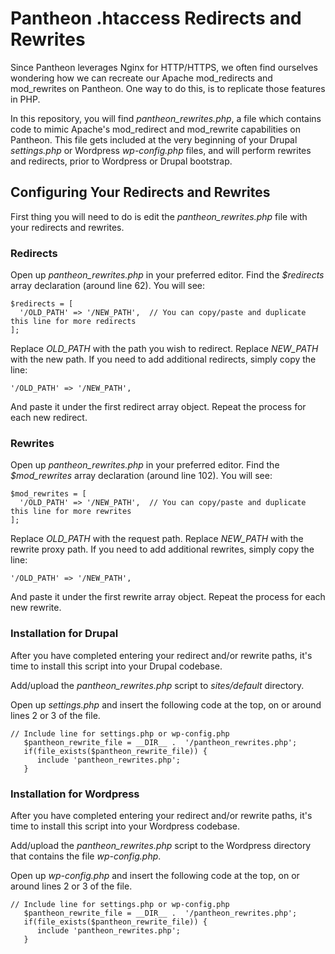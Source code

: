 # Pantheon .htaccess Redirects and Rewrites

Since Pantheon leverages Nginx for HTTP/HTTPS, we often find ourselves wondering how we can recreate our Apache mod_redirects and mod_rewrites on Pantheon. One way to do this, is to replicate those features in PHP.

In this repository, you will find *pantheon_rewrites.php*, a file which contains code to mimic Apache's mod_redirect and mod_rewrite capabilities on Pantheon. This file gets included at the very beginning of your Drupal *settings.php* or Wordpress *wp-config.php* files, and will perform rewrites and redirects, prior to Wordpress or Drupal bootstrap.

## Configuring Your Redirects and Rewrites

First thing you will need to do is edit the *pantheon_rewrites.php* file with your redirects and rewrites. 

### Redirects

Open up *pantheon_rewrites.php* in your preferred editor. Find the *$redirects* array declaration (around line 62). You will see:

```
$redirects = [
  '/OLD_PATH' => '/NEW_PATH',  // You can copy/paste and duplicate this line for more redirects
];
```
Replace *OLD_PATH* with the path you wish to redirect. Replace *NEW_PATH* with the new path. If you need to add additional redirects, simply copy the line:
```
'/OLD_PATH' => '/NEW_PATH',
```
And paste it under the first redirect array object. Repeat the process for each new redirect.

### Rewrites

Open up *pantheon_rewrites.php* in your preferred editor. Find the *$mod_rewrites* array declaration (around line 102). You will see:

```
$mod_rewrites = [
  '/OLD_PATH' => '/NEW_PATH',  // You can copy/paste and duplicate this line for more rewrites
];
```
Replace *OLD_PATH* with the request path. Replace *NEW_PATH* with the rewrite proxy path. If you need to add additional rewrites, simply copy the line:
```
'/OLD_PATH' => '/NEW_PATH',
```
And paste it under the first rewrite array object. Repeat the process for each new rewrite.


### Installation for Drupal

After you have completed entering your redirect and/or rewrite paths, it's time to install this script into your Drupal codebase.

Add/upload the *pantheon_rewrites.php* script to *sites/default* directory.

Open up *settings.php* and insert the following code at the top, on or around lines 2 or 3 of the file.  
```
// Include line for settings.php or wp-config.php
   $pantheon_rewrite_file = __DIR__ .  '/pantheon_rewrites.php';
   if(file_exists($pantheon_rewrite_file)) {
      include 'pantheon_rewrites.php';
   }
```

### Installation for Wordpress

After you have completed entering your redirect and/or rewrite paths, it's time to install this script into your Wordpress codebase.

Add/upload the *pantheon_rewrites.php* script to the Wordpress directory that contains the file *wp-config.php*.

Open up *wp-config.php* and insert the following code at the top, on or around lines 2 or 3 of the file.  
```
// Include line for settings.php or wp-config.php
   $pantheon_rewrite_file = __DIR__ .  '/pantheon_rewrites.php';
   if(file_exists($pantheon_rewrite_file)) {
      include 'pantheon_rewrites.php';
   }
```
